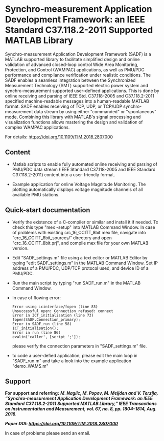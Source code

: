 # Synchro-measurement Application Development Framework: an IEEE Standard C37.118.2-2011 Supported MATLAB Library

Synchro-measurement Application Development Framework (SADF) is a MATLAB supported library to facilitate simplified design and online validation of advanced closed-loop control Wide Area Monitoring, Protection, and Control (WAMPAC) applications, as well as PMU/PDC performance and compliance verification under realistic conditions. 
The SADF enables a seamless integration between the Synchronized Measurement Technology (SMT) supported electric power system and synchro-measurement supported user-defined applications. This is done by online receiving and parsing of IEEE Std. C37.118-2005 and C37.118.2-2011 specified machine-readable messages into a human-readable MATLAB format. SADF enables receiving of TCP, UDP, or TCP/UDP synchro-measurement data stream by using either "commanded" or "spontaneous" mode. Combining this library with MATLAB's signal processing and visualization functions allows mastering the design and validation of complex WAMPAC applications.

For details: https://doi.org/10.1109/TIM.2018.2807000

## **Content**
- Matlab scripts to enable fully automated online receiving and parsing of PMU/PDC data stream (IEEE Standard C37.118-2005 and IEEE Standard C37.118.2-2011) content into a user-friendly format.

- Example application for online Voltage Magnitude Monitoring. The plotting automatically displays voltage magnitude channels of all available PMU stations.


## **Quick-start documentation**
- Verify the existence of a C-compiler or similar and install it if needed. To check this type "mex -setup" into MATLAB Command Window. In case of problems with existing crc_16_CCITT_8bit mex file, navigate into "crc_16_CCITT_8bit_sources/" directory and open "crc_16_CCITT_8bit.prj", and compile mex file for your own MATLAB version.

- Edit "SADF_settings.m" file using a text editor or MATLAB Editor by typing "edit SADF_settings.m" in the MATLAB Command Window.
  Set IP address of a PMU/PDC, UDP/TCP protocol used, and device ID of a PMU/PDC.

- Run the main script by typing "run SADF_run.m" in the MATLAB Command Window.

- In case of flowing error:

      Error using icinterface/fopen (line 83)
      Unsuccessful open: Connection refused: connect
      Error in ICT_initialisation (line 73)
      fopen(SADF.Connection_primary);
      Error in SADF_run (line 58)	
      ICT_initialisation();
      Error in run (line 86)
      evalin('caller', [script ';']);	
	
     please verify the connection parameters in "SADF_settings.m" file. 

- to code a user-defied application, please edit the main loop in "SADF_run.m" and take a look into the example application "demo_WAMS.m"

## **Support** ##
**For support and referring:**
**_M. Naglic, M. Popov, M. Meijden and V. Terzija, “Synchro-measurement Application Development Framework: an IEEE Standard C37.118.2-2011 Supported MATLAB Library,” IEEE Transactions on Instrumentation and Measurement, vol. 67, no. 8, pp. 1804–1814, Aug. 2018._**

**_Paper DOI: https://doi.org/10.1109/TIM.2018.2807000_**

In case of problems please send an email.

